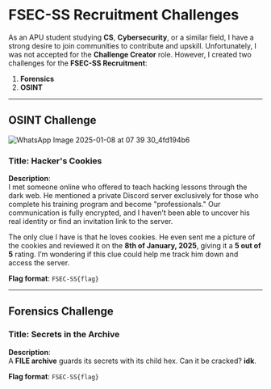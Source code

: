 # FSEC-SS Recruitment Challenges

As an APU student studying **CS**, **Cybersecurity**, or a similar field, I have a strong desire to join communities to contribute and upskill. Unfortunately, I was not accepted for the **Challenge Creator** role. However, I created two challenges for the **FSEC-SS Recruitment**:

1. **Forensics**
2. **OSINT**

---

## OSINT Challenge

![WhatsApp Image 2025-01-08 at 07 39 30_4fd194b6](https://github.com/user-attachments/assets/2e4fb030-000c-44a6-aa30-20467bdbebdf)



### Title: Hacker's Cookies  
**Description**:  
I met someone online who offered to teach hacking lessons through the dark web. He mentioned a private Discord server exclusively for those who complete his training program and become "professionals." Our communication is fully encrypted, and I haven’t been able to uncover his real identity or find an invitation link to the server.  

The only clue I have is that he loves cookies. He even sent me a picture of the cookies and reviewed it on the **8th of January, 2025**, giving it a **5 out of 5** rating. I’m wondering if this clue could help me track him down and access the server.  

**Flag format**: `FSEC-SS{flag}`  

---

## Forensics Challenge

### Title: Secrets in the Archive  
**Description**:  
A **FILE archive** guards its secrets with its child hex. Can it be cracked? **idk**.  

**Flag format**: `FSEC-SS{flag}`  
